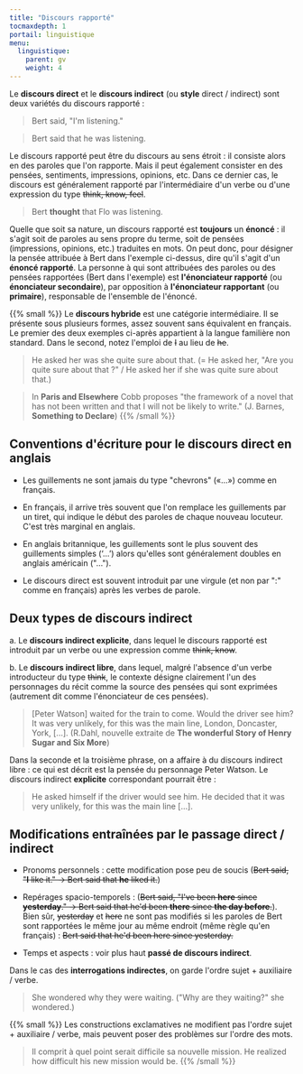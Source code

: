 ```yaml
---
title: "Discours rapporté"
tocmaxdepth: 1
portail: linguistique
menu:
  linguistique:
    parent: gv
    weight: 4
---
```


Le **discours direct** et le **discours indirect** (ou **style** direct / indirect) sont deux variétés du discours rapporté :

> Bert said, "I'm listening."

> Bert said that he was listening.

Le discours rapporté peut être du discours au sens étroit : il consiste alors en des paroles que l'on rapporte. Mais il peut également consister en des pensées, sentiments, impressions, opinions, etc. Dans ce dernier cas, le discours est généralement rapporté par l'intermédiaire d'un verbe ou d'une expression du type ~~think, know, feel~~.

> Bert **thought** that Flo was listening.

Quelle que soit sa nature, un discours rapporté est **toujours** un **énoncé** : il s'agit soit de paroles au sens propre du terme, soit de pensées (impressions, opinions, etc.) traduites en mots. On peut donc, pour désigner la pensée attribuée à Bert dans l'exemple ci-dessus, dire qu'il s'agit d'un **énoncé rapporté**. La personne à qui sont attribuées des paroles ou des pensées rapportées (Bert dans l'exemple) est **l'énonciateur rapporté** (ou **énonciateur secondaire**), par opposition à **l'énonciateur rapportant** (ou **primaire**), responsable de l'ensemble de l'énoncé.

{{% small %}} Le **discours hybride** est une catégorie intermédiaire. Il se présente sous plusieurs formes, assez souvent sans équivalent en français. Le premier des deux exemples ci-après appartient à la langue familière non standard. Dans le second, notez l'emploi de ~~I~~ au lieu de ~~he~~.

> He asked her was she quite sure about that. (= He asked her, "Are you quite sure about that ?" / He asked her if she was quite sure about that.)

> In **Paris and Elsewhere** Cobb proposes "the framework of a novel that has not been written and that I will not be likely to write." (J. Barnes, **Something to Declare**) {{% /small %}}

## Conventions d'écriture pour le discours direct en anglais

- Les guillements ne sont jamais du type "chevrons" («...») comme en français.

- En français, il arrive très souvent que l'on remplace les guillements par un tiret, qui indique le début des paroles de chaque nouveau locuteur. C'est très marginal en anglais.

- En anglais britannique, les guillements sont le plus souvent des guillements simples (‘...’) alors qu'elles sont généralement doubles en anglais américain ("...").

- Le discours direct est souvent introduit par une virgule (et non par ":" comme en français) après les verbes de parole.

## Deux types de discours indirect

a. Le **discours indirect explicite**, dans lequel le discours rapporté est introduit par un verbe ou une expression comme ~~think, know~~.

b. Le **discours indirect libre**, dans lequel, malgré l'absence d'un verbe introducteur du type ~~think~~, le contexte désigne clairement l'un des personnages du récit comme la source des pensées qui sont exprimées (autrement dit comme l'énonciateur de ces pensées).

> [Peter Watson] waited for the train to come. Would the driver see him? It was very unlikely, for this was the main line, London, Doncaster, York, [...]. (R.Dahl, nouvelle extraite de **The wonderful Story of Henry Sugar and Six More**)

Dans la seconde et la troisième phrase, on a affaire à du discours indirect libre : ce qui est décrit est la pensée du personnage Peter Watson. Le discours indirect **explicite** correspondant pourrait être :

> He asked himself if the driver would see him. He decided that it was very unlikely, for this was the main line [...].

## Modifications entraînées par le passage direct / indirect

- Pronoms personnels : cette modification pose peu de soucis (~~Bert said, "**I** like it." → Bert said that **he** liked it.~~)

- Repérages spacio-temporels : (~~Bert said, "I've been **here** since **yesterday**." → Bert said that he'd been **there** since **the day before**.~~). Bien sûr, ~~yesterday~~ et ~~here~~ ne sont pas modifiés si les paroles de Bert sont rapportées le même jour au même endroit (même règle qu'en français) : ~~Bert said that he'd been here since yesterday.~~

- Temps et aspects : voir plus haut **passé de discours indirect**.

Dans le cas des **interrogations indirectes**, on garde l'ordre sujet + auxiliaire / verbe.

> She wondered why they were waiting. ("Why are they waiting?" she wondered.)

{{% small %}} Les constructions exclamatives ne modifient pas l'ordre sujet + auxiliaire / verbe, mais peuvent poser des problèmes sur l'ordre des mots.

> Il comprit à quel point serait difficile sa nouvelle mission. He realized how difficult his new mission would be. {{% /small %}}